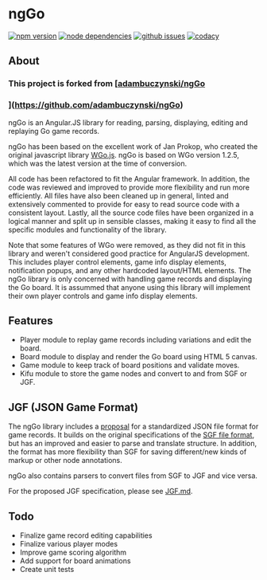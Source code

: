 # ngGo

[![npm version](https://img.shields.io/npm/v/ng-go.svg)](https://www.npmjs.com/package/ng-go)
[![node dependencies](https://david-dm.org/adambuczynski/ngGo.svg)](https://david-dm.org/adambuczynski/ngGo)
[![github issues](https://img.shields.io/github/issues/adambuczynski/ngGo.svg)](https://github.com/adambuczynski/ngGo/issues)
[![codacy](https://img.shields.io/codacy/7d72527f76b44256971ece497488fc80.svg)](https://www.codacy.com/app/adambuczynski/ngGo)

## About
### This project is forked from [[adambuczynski/ngGo](https://github.com/adambuczynski/ngGo)

### ](https://github.com/adambuczynski/ngGo)

ngGo is an Angular.JS library for reading, parsing, displaying, editing and replaying Go game records.

ngGo has been based on the excellent work of Jan Prokop, who created the original javascript library [WGo.js](http://wgo.waltheri.net/). ngGo is based on WGo version 1.2.5, which was the latest version at the time of conversion.

All code has been refactored to fit the Angular framework. In addition, the code was reviewed and improved to provide more flexibility and run more efficiently. All files have also been cleaned up in general, linted and extensively commented to provide for easy to read source code with a consistent layout. Lastly, all the source code files have been organized in a logical manner and split up in sensible classes, making it easy to find all the specific modules and functionality of the library.

Note that some features of WGo were removed, as they did not fit in this library and weren't considered good practice for AngularJS development. This includes player control elements, game info display elements, notification popups, and any other hardcoded layout/HTML elements. The ngGo library is only concerned with handling game records and displaying the Go board. It is assummed that anyone using this library will implement their own player controls and game info display elements.

## Features
+ Player module to replay game records including variations and edit the board.
+ Board module to display and render the Go board using HTML 5 canvas.
+ Game module to keep track of board positions and validate moves.
+ Kifu module to store the game nodes and convert to and from SGF or JGF.

## JGF (JSON Game Format)
The ngGo library includes a [proposal](JGF.md) for a standardized JSON file format for game records. It builds on the original specifications of the [SGF file format](http://www.red-bean.com/sgf/), but has an improved and easier to parse and translate structure. In addition, the format has more flexibility than SGF for saving different/new kinds of markup or other node annotations.

ngGo also contains parsers to convert files from SGF to JGF and vice versa.

For the proposed JGF specification, please see [JGF.md](JGF.md).

## Todo
+ Finalize game record editing capabilities
+ Finalize various player modes
+ Improve game scoring algorithm
+ Add support for board animations
+ Create unit tests
